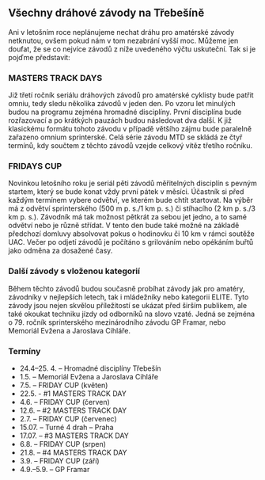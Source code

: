 ## Všechny dráhové závody na Třebešíně

Ani v letošním roce neplánujeme nechat dráhu pro amatérské závody netknutou, ovšem pokud nám v tom nezabrání vyšší moc. Můžeme jen doufat, že se co nejvíce závodů z níže uvedeného výčtu uskuteční. Tak si je pojďme představit: 

### MASTERS TRACK DAYS

Již třetí ročník seriálu dráhových závodů pro amatérské cyklisty bude patřit omniu, tedy sledu několika závodů v jeden den. Po vzoru let minulých budou na programu zejména hromadné disciplíny. První disciplína bude rozřazovací a po krátkých pauzách budou následovat dva další. K již klasickému formátu tohoto závodu v případě většího zájmu bude paralelně zařazeno omnium sprinterské. Celá série závodu MTD se skládá ze čtyř termínů, kdy součtem z těchto závodů vzejde celkový vítěz třetího ročníku. 

### FRIDAYS CUP 

Novinkou letošního roku je seriál pěti závodů měřitelných disciplín s pevným startem, který se bude konat vždy první pátek v měsíci. Účastník si před každým termínem vybere odvětví, ve kterém bude chtít startovat. Na výběr má z odvětví sprinterského (500 m p. s./1 km p. s.) či stíhacího (2 km p. s./3 km p. s.). Závodník má tak možnost pětkrát za sebou jet jedno, a to samé odvětví nebo je různě střídat. V tento den bude také možné na základě předchozí domluvy absolvovat pokus o hodinovku či 10 km v rámci soutěže UAC. Večer po odjetí závodů je počítáno s grilováním nebo opékáním buřtů jako odměna za dosažené časy.  

### Další závody s vloženou kategorií 

Během těchto závodů budou současně probíhat závody jak pro amatéry, závodníky v nejlepších letech, tak i mládežníky nebo kategorii ELITE. Tyto závody jsou nejen skvělou příležitostí se ukázat před širším publikem, ale také okoukat techniku jízdy od odborníků na slovo vzaté. Jedná se zejména o 79. ročník sprinterského mezinárodního závodu GP Framar, nebo Memoriál Evžena a Jaroslava Cihláře. 

### Termíny

-	24.4–25. 4. – Hromadné disciplíny Třebešín 
-	1.5. – Memoriál Evžena a Jaroslava Cihláře 
-	7.5. – FRIDAY CUP (květen) 
-	22.5. - #1 MASTERS TRACK DAY 
-	4.6. – FRIDAY CUP (červen)
-	12.6. – #2 MASTERS TRACK DAY
-	2.7. – FRIDAY CUP (červenec)
-	15.07. – Turné 4 drah – Praha 
-	17.07. – #3 MASTERS TRACK DAY
-	6.8. – FRIDAY CUP (srpen)
-	21.8. – #4 MASTERS TRACK DAY 
-	3.9. – FRIDAY CUP (září)
-	4.9.–5.9. – GP Framar 
